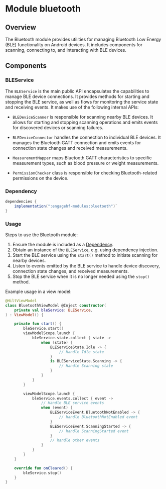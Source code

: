 # Module bluetooth

## Overview

The Bluetooth module provides utilities for managing Bluetooth Low Energy (BLE) functionality on Android devices. 
It includes components for scanning, connecting to, and interacting with BLE devices.

## Components

### BLEService

The `BLEService` is the main public API encapsulates the capabilities to manage BLE device connections. 
It provides methods for starting and stopping the BLE service, as well as flows for monitoring the service state 
and receiving events. It makes use of the following internal APIs:

- `BLEDeviceScanner` is responsible for scanning nearby BLE devices. It allows for starting and stopping scanning 
operations and emits events for discovered devices or scanning failures.

- `BLEDeviceConnector` handles the connection to individual BLE devices. It manages the Bluetooth GATT connection and 
emits events for connection state changes and received measurements.

- `MeasurementMapper` maps Bluetooth GATT characteristics to specific measurement types, such as blood pressure or weight measurements.

- `PermissionChecker` class is responsible for checking Bluetooth-related permissions on the device.

### Dependency
```gradle
dependencies {
    implementation(":engagehf-modules:bluetooth")`
}
```

### Usage

Steps to use the Bluetooth module:

1. Ensure the module is included as a [Dependency](#dependency).
2. Obtain an instance of the `BLEService`, e.g. using dependency injection.
3. Start the BLE service using the `start()` method to initiate scanning for nearby devices.
4. Listen to events emitted by the BLE service to handle device discovery, connection state changes, and received measurements.
5. Stop the BLE service when it is no longer needed using the `stop()` method.

Example usage in a view model:

```kotlin
@HiltViewModel
class BluetoothViewModel @Inject constructor(
    private val bleService: BLEService,
) : ViewModel() {

    private fun start() {
        bleService.start()
        viewModelScope.launch {
            bleService.state.collect { state ->
                when (state) {
                    BLEServiceState.Idle -> {
                        // Handle Idle state
                    }
                    is BLEServiceState.Scanning -> {
                        // Handle Scanning state
                    }
                }
            }
        }

        viewModelScope.launch {
            bleService.events.collect { event ->
                // Handle BLE service events
                when (event) {
                    BLEServiceEvent.BluetoothNotEnabled -> {
                        // handle BluetoothNotEnabled event
                    }
                    BLEServiceEvent.ScanningStarted -> {
                        // handle ScanningStarted event
                    }
                    // handle other events
                }
            }
        }
    }

    override fun onCleared() {
        bleService.stop()
    }
}
```
